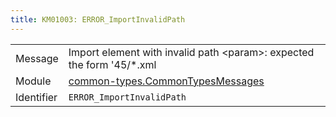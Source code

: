 ```yaml
---
title: KM01003: ERROR_ImportInvalidPath
---
```


|            |           |
|------------|---------- |
| Message    | Import element with invalid path &lt;param&gt;: expected the form '45/\*\.xml |
| Module     | [common-types.CommonTypesMessages](common-types.commontypesmessages) |
| Identifier | `ERROR_ImportInvalidPath` |


